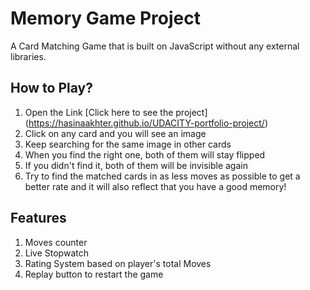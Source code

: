 # Memory Game Project

A Card Matching Game that is built on JavaScript without any external libraries.

##  How to Play?

1. Open the Link [Click here to see the project]
(https://hasinaakhter.github.io/UDACITY-portfolio-project/)
2. Click on any card and you will see an image
3. Keep searching for the same image in other cards
4. When you find the right one, both of them will stay flipped
5. If you didn't find it, both of them will be invisible again
6. Try to find the matched cards in as less moves as possible to get a better rate
and it will also reflect that you have a good memory!

## Features

1. Moves counter
2. Live Stopwatch
3. Rating System based on player's total Moves
4. Replay button to restart the game




